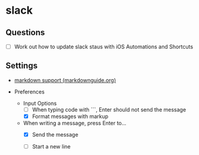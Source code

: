 # slack

## Questions

- [ ] Work out how to update slack staus with iOS Automations and Shortcuts

## Settings

- [markdown support (markdownguide.org)](https://www.markdownguide.org/tools/slack/)

- Preferences
  - Input Options
    - [ ] When typing code with ```, Enter should not send the message
    - [x] Format messages with markup
  - When writing a message, press Enter to...
    - [x] Send the message
    - [ ] Start a new line

